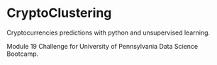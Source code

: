 # CryptoClustering
Cryptocurrencies predictions with python and unsupervised learning.

Module 19 Challenge for University of Pennsylvania Data Science Bootcamp. 
